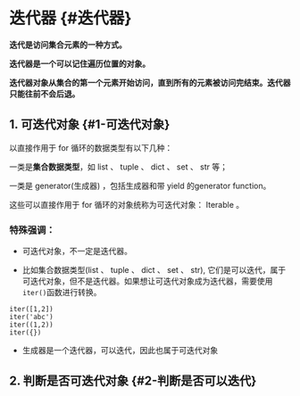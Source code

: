 # 迭代器 {#迭代器}

**迭代是访问集合元素的一种方式。**

**迭代器是一个可以记住遍历位置的对象。**

**迭代器对象从集合的第一个元素开始访问，直到所有的元素被访问完结束。迭代器只能往前不会后退。**

## 1. 可迭代对象 {#1-可迭代对象}

以直接作用于 for 循环的数据类型有以下几种：

一类是**集合数据类型**，如 list 、 tuple 、 dict 、 set 、 str 等；

一类是 generator\(生成器\) ，包括生成器和带 yield 的generator function。

这些可以直接作用于 for 循环的对象统称为可迭代对象： Iterable 。

### 特殊强调：

* 可迭代对象，不一定是迭代器。

* 比如集合数据类型\(list 、 tuple 、 dict 、 set 、 str\), 它们是可以迭代，属于可迭代对象，但不是迭代器。如果想让可迭代对象成为迭代器，需要使用`iter()`函数进行转换。

```
iter([1,2])
iter('abc')
iter((1,2))
iter({})
```

* 生成器是一个迭代器，可以迭代，因此也属于可迭代对象



## 2. 判断是否可迭代对象 {#2-判断是否可以迭代}



